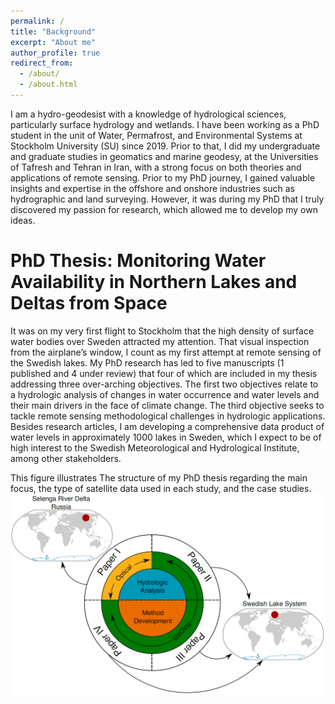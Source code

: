```yaml
---
permalink: /
title: "Background"
excerpt: "About me"
author_profile: true
redirect_from: 
  - /about/
  - /about.html
---
```


I am a hydro-geodesist with a knowledge of hydrological sciences, particularly surface hydrology and wetlands. I have been working as a PhD student in the unit of Water, Permafrost, and Environmental Systems at Stockholm University (SU) since 2019. Prior to that, I did my undergraduate and graduate studies in geomatics and marine geodesy, at the Universities of Tafresh and Tehran in Iran, with a strong focus on both theories and applications of remote sensing. Prior to my PhD journey, I gained valuable insights and expertise in the offshore and onshore industries such as hydrographic and land surveying. However, it was during my PhD that I truly discovered my passion for research, which allowed me to develop my own ideas.

PhD Thesis: Monitoring Water Availability in Northern Lakes and Deltas from Space
======
It was on my very first flight to Stockholm that the high density of surface water bodies over Sweden attracted my attention. That visual inspection from the airplane’s window, I count as my first attempt at remote sensing of the Swedish lakes. My PhD research has led to five manuscripts (1 published and 4 under review) that four of which are included in my thesis addressing three over-arching objectives.
The first two objectives relate to a hydrologic analysis of changes in water occurrence and water levels and their main drivers in the face of climate change. The third objective seeks to tackle remote sensing methodological challenges in hydrologic applications.
Besides research articles, I am developing a comprehensive data product of water levels in approximately 1000 lakes in Sweden, which I expect to be of high interest to the Swedish Meteorological and Hydrological Institute, among other stakeholders.

This figure illustrates The structure of my PhD thesis regarding the main focus, the type of satellite data used in each study, and the case studies.
![Thesis structure](/images/thesis.png)
